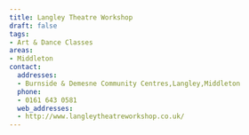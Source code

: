 ```yaml
---
title: Langley Theatre Workshop
draft: false
tags:
- Art & Dance Classes
areas:
- Middleton
contact:
  addresses:
  - Burnside & Demesne Community Centres,Langley,Middleton
  phone:
  - 0161 643 0581
  web_addresses:
  - http://www.langleytheatreworkshop.co.uk/
---
```


